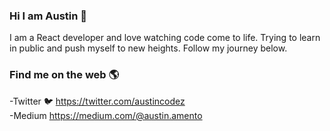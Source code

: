 ### Hi I am Austin 👋

I am a React developer and love watching code come to life. Trying to learn in public and push myself to new heights. Follow my journey below.


### Find me on the web 🌎

-Twitter 🐦 https://twitter.com/austincodez
<br>
-Medium https://medium.com/@austin.amento
